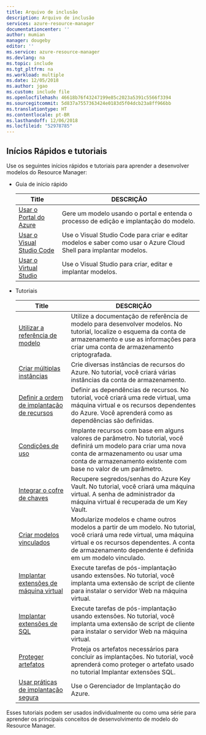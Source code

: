 ```yaml
---
title: Arquivo de inclusão
description: Arquivo de inclusão
services: azure-resource-manager
documentationcenter: ''
author: mumian
manager: dougeby
editor: ''
ms.service: azure-resource-manager
ms.devlang: na
ms.topic: include
ms.tgt_pltfrm: na
ms.workload: multiple
ms.date: 12/05/2018
ms.author: jgao
ms.custom: include file
ms.openlocfilehash: 46618b76f43247199e85c2023a5391c5566f3394
ms.sourcegitcommit: 5d837a7557363424e0183d5f04dcb23a8ff966bb
ms.translationtype: HT
ms.contentlocale: pt-BR
ms.lasthandoff: 12/06/2018
ms.locfileid: "52978785"
---
```

## <a name="quickstarts-and-tutorials"></a>Inícios Rápidos e tutoriais

Use os seguintes inícios rápidos e tutoriais para aprender a desenvolver modelos do Resource Manager:

- Guia de início rápido

    |Title|DESCRIÇÃO|
    |------|-----|
    |[Usar o Portal do Azure](../articles/azure-resource-manager/resource-manager-quickstart-create-templates-use-the-portal.md)|Gere um modelo usando o portal e entenda o processo de edição e implantação do modelo.|
    |[Usar o Visual Studio Code](../articles/azure-resource-manager/resource-manager-quickstart-create-templates-use-visual-studio-code.md)|Use o Visual Studio Code para criar e editar modelos e saber como usar o Azure Cloud Shell para implantar modelos.|
    |[Usar o Virtual Studio](../articles/azure-resource-manager/vs-azure-tools-resource-groups-deployment-projects-create-deploy.md)|Use o Visual Studio para criar, editar e implantar modelos.|

- Tutoriais

    |Title|DESCRIÇÃO|
    |------|-----|
    |[Utilizar a referência de modelo](../articles/azure-resource-manager/resource-manager-tutorial-create-encrypted-storage-accounts.md)|Utilize a documentação de referência de modelo para desenvolver modelos. No tutorial, localize o esquema da conta de armazenamento e use as informações para criar uma conta de armazenamento criptografada.|
    |[Criar múltiplas instâncias](../articles/azure-resource-manager/resource-manager-tutorial-create-multiple-instances.md)|Crie diversas instâncias de recursos do Azure. No tutorial, você criará várias instâncias da conta de armazenamento.|
    |[Definir a ordem de implantação de recursos](../articles/azure-resource-manager/resource-manager-tutorial-create-templates-with-dependent-resources.md)|Definir as dependências de recursos. No tutorial, você criará uma rede virtual, uma máquina virtual e os recursos dependentes do Azure. Você aprenderá como as dependências são definidas.|
    |[Condições de uso](../articles/azure-resource-manager/resource-manager-tutorial-use-conditions.md)|Implante recursos com base em alguns valores de parâmetro. No tutorial, você definirá um modelo para criar uma nova conta de armazenamento ou usar uma conta de armazenamento existente com base no valor de um parâmetro.|
    |[Integrar o cofre de chaves](../articles/azure-resource-manager/resource-manager-tutorial-use-key-vault.md)|Recupere segredos/senhas do Azure Key Vault. No tutorial, você criará uma máquina virtual.  A senha de administrador da máquina virtual é recuperada de um Key Vault.|
    |[Criar modelos vinculados](../articles/azure-resource-manager/resource-manager-tutorial-create-linked-templates.md)|Modularize modelos e chame outros modelos a partir de um modelo. No tutorial, você criará uma rede virtual, uma máquina virtual e os recursos dependentes.  A conta de armazenamento dependente é definida em um modelo vinculado. |
    |[Implantar extensões de máquina virtual](../articles/azure-resource-manager/resource-manager-tutorial-deploy-vm-extensions.md)|Execute tarefas de pós-implantação usando extensões. No tutorial, você implanta uma extensão de script de cliente para instalar o servidor Web na máquina virtual. |
    |[Implantar extensões de SQL](../articles/azure-resource-manager/resource-manager-tutorial-deploy-sql-extensions-bacpac.md)|Execute tarefas de pós-implantação usando extensões. No tutorial, você implanta uma extensão de script de cliente para instalar o servidor Web na máquina virtual. |
    |[Proteger artefatos](../articles/azure-resource-manager/resource-manager-tutorial-secure-artifacts.md)|Proteja os artefatos necessários para concluir as implantações. No tutorial, você aprenderá como proteger o artefato usado no tutorial Implantar extensões SQL. |
    |[Usar práticas de implantação segura](../articles/azure-resource-manager/deployment-manager-tutorial.md)|Use o Gerenciador de Implantação do Azure. |

Esses tutoriais podem ser usados individualmente ou como uma série para aprender os principais conceitos de desenvolvimento de modelo do Resource Manager.